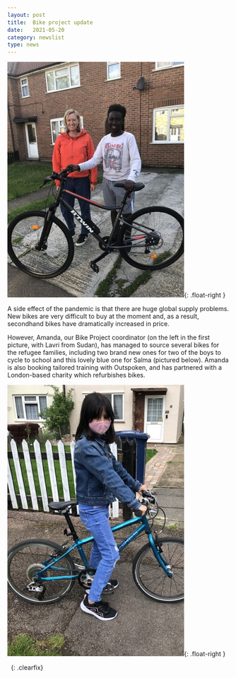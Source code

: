```yaml
---
layout: post
title:  Bike project update
date:   2021-05-20
category: newslist
type: news
---
```


![Amanda with Lavri and his new bike](/images/2021-05-20-AmandaLavriBike.jpg){: .float-right }

A side effect of the pandemic is that there are huge global supply problems. New bikes are very difficult to buy at the moment and, as a result, secondhand bikes have dramatically increased in price.

However, Amanda, our Bike Project coordinator (on the left in the first picture, with Lavri from Sudan), has managed to source several bikes for the refugee families, including two brand new ones for two of the boys to cycle to school and this lovely blue one for Salma (pictured below). Amanda is also booking tailored training with Outspoken, and has partnered with a London-based charity which refurbishes bikes.

![Salma on her blue bike](/images/2021-05-20-salma-with-bike.jpg){: .float-right }

&nbsp;
{: .clearfix}
